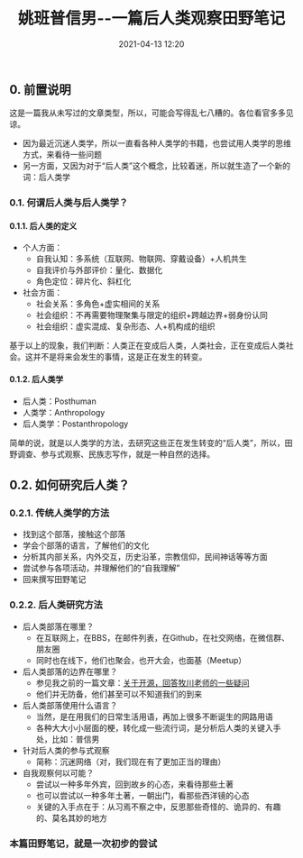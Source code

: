 ﻿---
layout: post
title:  "姚班普信男--一篇后人类观察田野笔记"
date:   2021-04-13 12:20
categories: Anthropology
tags: Internet FieldNotes
---

## 0. 前置说明

这是一篇我从未写过的文章类型，所以，可能会写得乱七八糟的。各位看官多多见谅。

* 因为最近沉迷人类学，所以一直看各种人类学的书籍，也尝试用人类学的思维方式，来看待一些问题
* 另一方面，又因为对于“后人类”这个概念，比较着迷，所以就生造了一个新的词：后人类学

### 0.1. 何谓后人类与后人类学？

#### 0.1.1. 后人类的定义

* 个人方面：
  * 自我认知：多系统（互联网、物联网、穿戴设备）+人机共生
  * 自我评价与外部评价：量化、数据化
  * 角色定位：碎片化、斜杠化
* 社会方面：
  * 社会关系：多角色+虚实相间的关系
  * 社会组织：不再需要物理聚集与限定的组织+跨越边界+弱身份认同
  * 社会组织：虚实混成、复杂形态、人+机构成的组织

基于以上的现象，我们判断：人类正在变成后人类，人类社会，正在变成后人类社会。这并不是将来会发生的事情，这是正在发生的转变。

#### 0.1.2. 后人类学

* 后人类：Posthuman
* 人类学：Anthropology
* 后人类学：Postanthropology

简单的说，就是以人类学的方法，去研究这些正在发生转变的“后人类”，所以，田野调查、参与式观察、民族志写作，就是一种自然的选择。

## 0.2. 如何研究后人类？

### 0.2.1. 传统人类学的方法

* 找到这个部落，接触这个部落
* 学会个部落的语言，了解他们的文化
* 分析其内部关系，内外交互，历史沿革，宗教信仰，民间神话等等方面
* 尝试参与各项活动，并理解他们的“自我理解”
* 回来撰写田野笔记

### 0.2.2. 后人类研究方法

* 后人类部落在哪里？
  * 在互联网上，在BBS，在邮件列表，在Github，在社交网络，在微信群、朋友圈
  * 同时也在线下，他们也聚会，也开大会，也面基（Meetup）
* 后人类部落的边界在哪里？
  * 参见我之前的一篇文章：[关于开源，回答牧川老师的一些疑问](/thinking/it/2021/04/15/OSS-FAQ.html)
  * 他们并无防备，他们甚至可以不知道我们的到来
* 后人类部落使用什么语言？
  * 当然，是在用我们的日常生活用语，再加上很多不断诞生的网路用语
  * 各种大大小小层面的梗，转化成一些流行词，是分析后人类的关键入手处，比如：普信男
* 针对后人类的参与式观察
  * 简称：沉迷网络（对，我们现在有了更加正当的理由）
* 自我观察何以可能？
  * 尝试以一种多年外宾，回到故乡的心态，来看待那些土著
  * 也可以尝试以一种多年土著，一朝出门，看那些西洋镜的心态
  * 关键的入手点在于：从习焉不察之中，反思那些奇怪的、诡异的、有趣的、莫名其妙的地方

### 本篇田野笔记，就是一次初步的尝试